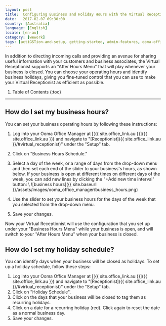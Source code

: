 ```yaml
---
layout: post
title:  Configuring Business and Holiday Hours with the Virtual Receptionist
date:   2017-02-07 09:30:00
country: [Australia]
language: [English]
locale: [en-au]
category: [wework]
tags: [actiGSTion-and-setup, getting-started, admin-features, ooma-office-manager, wework]
---
```


In addition to directing incoming calls and providing an avenue for sharing useful information with your customers and business associates, the Virtual Receptionist supports an "After Hours Menu" that will play whenever your business is closed. You can choose your operating hours and identify business holidays, giving you fine-tuned control that you can use to make your Virtual Receptionist as efficient as possible.

1. Table of Contents
{:toc}
* * *

## How do I set my business hours?

You can set your business operating hours by following these instructions:

1. Log into your Ooma Office Manager at [({{ site.office_link.au }}]({{ site.office_link.au }}) and navigate to "[Receptionist]({{ site.office_link.au }}/#virtual_receptionist)" under the "Setup" tab.
2. Click on "Business Hours Schedule."
3. Select a day of the week, or a range of days from the drop-down menu and then set each end of the slider to your business's hours, as shown below. If your business is open at different times on different days of the week, you can add new lines by clicking the "+Add new time interval" button: \\
   ![business hours]({{ site.baseurl }}/assets/images/ooma_office_manager/business_hours.png)

4. Use the slider to set your business hours for the days of the week that you selected from the drop-down menu.
5. Save your changes.

Now your Virtual Receptionist will use the configuration that you set up under your "Business Hours Menu" while your business is open, and will switch to your "After Hours Menu" when your business is closed.

## How do I set my holiday schedule?

You can identify days when your business will be closed as holidays. To set up a holiday schedule, follow these steps:

1. Log into your Ooma Office Manager at [({{ site.office_link.au }}]({{ site.office_link.au }}) and navigate to "[Receptionist]({{ site.office_link.au }}/#virtual_receptionist)" under the "Setup" tab.
2. Click on "Holiday Schedule".
3. Click on the days that your business will be closed to tag them as recurring holidays. 
4. Click on a date for a recurring holiday (red). Click again to reset the date as a normal business day.
5. Save your changes.
